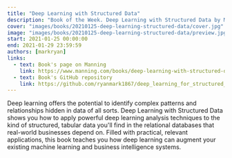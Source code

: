 ```yaml
---
title: "Deep Learning with Structured Data"
description: "Book of the Week. Deep Learning with Structured Data by Mark Ryan"
cover: "images/books/20210125-deep-learning-structured-data/cover.jpg"
image: "images/books/20210125-deep-learning-structured-data/preview.jpg"
start: 2021-01-25 00:00:00
end: 2021-01-29 23:59:59
authors: [markryan]
links: 
  - text: Book's page on Manning
    link: https://www.manning.com/books/deep-learning-with-structured-data
  - text: Book's GitHub repository
    link: https://github.com/ryanmark1867/deep_learning_for_structured_data
---
```


Deep learning offers the potential to identify complex patterns and relationships hidden in data of all sorts. Deep Learning with Structured Data shows you how to apply powerful deep learning analysis techniques to the kind of structured, tabular data you'll find in the relational databases that real-world businesses depend on. Filled with practical, relevant applications, this book teaches you how deep learning can augment your existing machine learning and business intelligence systems.



